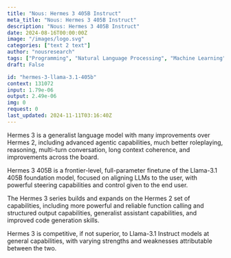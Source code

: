 ```yaml
---
title: "Nous: Hermes 3 405B Instruct"
meta_title: "Nous: Hermes 3 405B Instruct"
description: "Nous: Hermes 3 405B Instruct"
date: 2024-08-16T00:00:00Z
image: "/images/logo.svg"
categories: ["text 2 text"]
author: "nousresearch"
tags: ["Programming", "Natural Language Processing", "Machine Learning", "Generative AI", "Chatbots"]
draft: False

id: "hermes-3-llama-3.1-405b"
context: 131072
input: 1.79e-06
output: 2.49e-06
img: 0
request: 0
last_updated: 2024-11-11T03:16:40Z
---
```


Hermes 3 is a generalist language model with many improvements over Hermes 2, including advanced agentic capabilities, much better roleplaying, reasoning, multi-turn conversation, long context coherence, and improvements across the board.

Hermes 3 405B is a frontier-level, full-parameter finetune of the Llama-3.1 405B foundation model, focused on aligning LLMs to the user, with powerful steering capabilities and control given to the end user.

The Hermes 3 series builds and expands on the Hermes 2 set of capabilities, including more powerful and reliable function calling and structured output capabilities, generalist assistant capabilities, and improved code generation skills.

Hermes 3 is competitive, if not superior, to Llama-3.1 Instruct models at general capabilities, with varying strengths and weaknesses attributable between the two.

